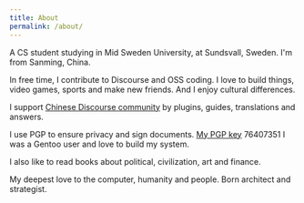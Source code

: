 ```yaml
---
title: About
permalink: /about/
---
```


A CS student studying in Mid Sweden University, at Sundsvall, Sweden. I'm from
Sanming, China.

In free time, I contribute to Discourse and OSS coding.
I love to build things, video games, sports and make new friends. And I enjoy cultural differences.

I support [Chinese Discourse community](https://meta.discoursecn.org)
by plugins, guides, translations and answers.

I use PGP to ensure privacy and sign documents. [My PGP key](https://pgp.mit.edu/pks/lookup?op=get&search=0x10075E9E76407351) 76407351
I was a Gentoo user and love to build my system.

I also like to read books about political, civilization, art and finance.

My deepest love to the computer, humanity and people. Born architect and strategist. 

